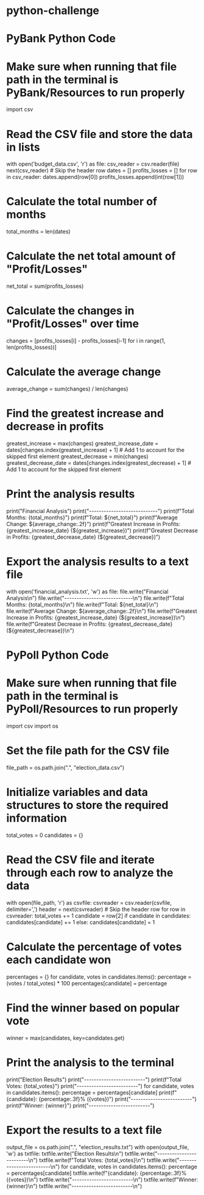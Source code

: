 # python-challenge

# PyBank Python Code
# Make sure when running that file path in the terminal is PyBank/Resources to run properly

import csv

# Read the CSV file and store the data in lists
with open('budget_data.csv', 'r') as file:
    csv_reader = csv.reader(file)
    next(csv_reader)  # Skip the header row
    dates = []
    profits_losses = []
    for row in csv_reader:
        dates.append(row[0])
        profits_losses.append(int(row[1]))

# Calculate the total number of months
total_months = len(dates)

# Calculate the net total amount of "Profit/Losses"
net_total = sum(profits_losses)

# Calculate the changes in "Profit/Losses" over time
changes = [profits_losses[i] - profits_losses[i-1] for i in range(1, len(profits_losses))]

# Calculate the average change
average_change = sum(changes) / len(changes)

# Find the greatest increase and decrease in profits
greatest_increase = max(changes)
greatest_increase_date = dates[changes.index(greatest_increase) + 1]  # Add 1 to account for the skipped first element
greatest_decrease = min(changes)
greatest_decrease_date = dates[changes.index(greatest_decrease) + 1]  # Add 1 to account for the skipped first element

# Print the analysis results
print("Financial Analysis")
print("----------------------------")
print(f"Total Months: {total_months}")
print(f"Total: ${net_total}")
print(f"Average Change: ${average_change:.2f}")
print(f"Greatest Increase in Profits: {greatest_increase_date} (${greatest_increase})")
print(f"Greatest Decrease in Profits: {greatest_decrease_date} (${greatest_decrease})")

# Export the analysis results to a text file
with open('financial_analysis.txt', 'w') as file:
    file.write("Financial Analysis\n")
    file.write("----------------------------\n")
    file.write(f"Total Months: {total_months}\n")
    file.write(f"Total: ${net_total}\n")
    file.write(f"Average Change: ${average_change:.2f}\n")
    file.write(f"Greatest Increase in Profits: {greatest_increase_date} (${greatest_increase})\n")
    file.write(f"Greatest Decrease in Profits: {greatest_decrease_date} (${greatest_decrease})\n")



# PyPoll Python Code
# Make sure when running that file path in the terminal is PyPoll/Resources to run properly

import csv
import os

# Set the file path for the CSV file
file_path = os.path.join(".", "election_data.csv")

# Initialize variables and data structures to store the required information
total_votes = 0
candidates = {}

# Read the CSV file and iterate through each row to analyze the data
with open(file_path, 'r') as csvfile:
    csvreader = csv.reader(csvfile, delimiter=',')
    header = next(csvreader)  # Skip the header row
    for row in csvreader:
        total_votes += 1
        candidate = row[2]
        if candidate in candidates:
            candidates[candidate] += 1
        else:
            candidates[candidate] = 1

# Calculate the percentage of votes each candidate won
percentages = {}
for candidate, votes in candidates.items():
    percentage = (votes / total_votes) * 100
    percentages[candidate] = percentage

# Find the winner based on popular vote
winner = max(candidates, key=candidates.get)

# Print the analysis to the terminal
print("Election Results")
print("-------------------------")
print(f"Total Votes: {total_votes}")
print("-------------------------")
for candidate, votes in candidates.items():
    percentage = percentages[candidate]
    print(f"{candidate}: {percentage:.3f}% ({votes})")
print("-------------------------")
print(f"Winner: {winner}")
print("-------------------------")

# Export the results to a text file
output_file = os.path.join(".", "election_results.txt")
with open(output_file, 'w') as txtfile:
    txtfile.write("Election Results\n")
    txtfile.write("-------------------------\n")
    txtfile.write(f"Total Votes: {total_votes}\n")
    txtfile.write("-------------------------\n")
    for candidate, votes in candidates.items():
        percentage = percentages[candidate]
        txtfile.write(f"{candidate}: {percentage:.3f}% ({votes})\n")
    txtfile.write("-------------------------\n")
    txtfile.write(f"Winner: {winner}\n")
    txtfile.write("-------------------------\n")
